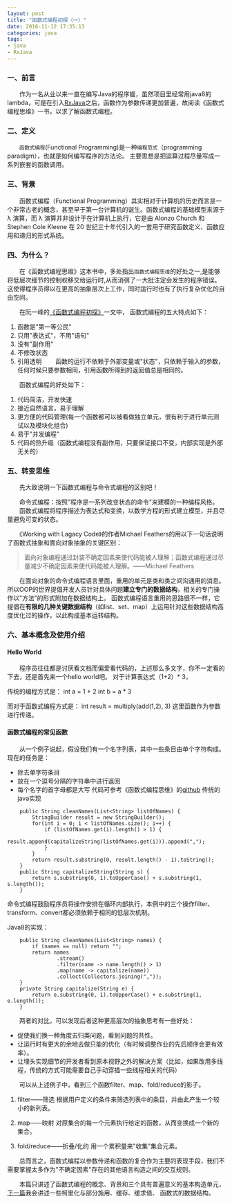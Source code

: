 ```yaml
---
layout: post
title: "函数式编程初探（一）"
date: 2016-11-12 17:35:13
categories: java
tags: 
- java
- RxJava
---
```


### 一、前言
　　作为一名从业以来一直在编写Java的程序媛，虽然项目里经常用java8的lambda，可是在引入[RxJava](http://zhangyuyu.github.io/2016/11/01/RxJava/)之后，函数作为参数传递更加普遍，故阅读《函数式编程思维》一书，以求了解函数式编程。

### 二、定义
　　`函数式编程`(Functional Programming)是一种`编程范式`（programming paradigm），也就是如何编写程序的方法论。
主要思想是把运算过程尽量写成一系列嵌套的函数调用。

### 三、背景
　　函数式编程（Functional Programming）其实相对于计算机的历史而言是一个非常古老的概念，甚至早于第一台计算机的诞生。函数式编程的基础模型来源于 λ 演算，而 λ 演算并非设计于在计算机上执行，它是由 Alonzo Church 和 Stephen Cole Kleene 在 20 世纪三十年代引入的一套用于研究函数定义、函数应用和递归的形式系统。

### 四、为什么？
　　在《函数式编程思维》这本书中，多处指出`函数式编程思维`的好处之一,是能够将低层次细节的控制权移交给运行时,从而消弭了一大批注定会发生的程序错误。这使得程序员得以在更高的抽象层次上工作，同时运行时也有了执行复杂优化的自由空间。

　　在阮一峰的[《函数式编程初探》](http://www.ruanyifeng.com/blog/2012/04/functional_programming.html)一文中，
函数式编程的五大特点如下：
1. 函数是"第一等公民"
2. 只用"表达式"，不用"语句"
3. 没有"副作用"
4. 不修改状态
5. 引用透明
　　函数的运行不依赖于外部变量或"状态"，只依赖于输入的参数，任何时候只要参数相同，引用函数所得到的返回值总是相同的。

　　函数式编程的好处如下：
1. 代码简洁，开发快速
2. 接近自然语言，易于理解
3. 更方便的代码管理(每一个函数都可以被看做独立单元，很有利于进行单元测试以及模块化组合)
4. 易于"并发编程"
5. 代码的热升级（函数式编程没有副作用，只要保证接口不变，内部实现是外部无关的）

### 五、转变思维
　　先大致说明一下函数式编程与命令式编程的区别吧！

　　命令式编程：按照"程序是一系列改变状态的命令"来建模的一种编程风格。  
　　函数式编程将程序描述为表达式和变换，以数学方程的形式建立模型，并且尽量避免可变的状态。

　　《Working with Lagacy Code》的作者Michael Feathers的用以下一句话说明了函数式抽象和面向对象抽象的关键区别：
>面向对象编程通过封装不确定因素来使代码能被人理解；函数式编程通过尽量减少不确定因素来使代码能被人理解。——Michael Feathers

　　在面向对象的命令式编程语言里面，重用的单元是类和类之间沟通用的消息。所以OOP的世界提倡开发人员针对具体问题**建立专门的数据结构**，相关的专门操作以"方法"的形式附加在数据结构上。
函数式编程语言重用的思路很不一样，它提倡在**有限的几种关键数据结构**（如list、set、map）上运用针对这些数据结构高度优化过的操作，以此构成基本运转结构。

### 六、基本概念及使用介绍
#### Hello World
　　程序员往往都是讨厌看文档而偏爱看代码的，上述那么多文字，你不一定看的下去，还是首先来一个hello world吧。
对于计算表达式（1+2）* 3，

传统的编程方式是：
int a = 1 + 2
int b = a * 3

而对于函数式编程方式是：
int result = multiply(add(1,2), 3)
这里函数作为参数进行传递。

#### 函数式编程的常见函数
　　从一个例子说起，假设我们有一个名字列表，其中一些条目由单个字符构成。现在的任务是：
* 除去单字符条目
* 放在一个逗号分隔的字符串中进行返回
* 每个名字的首字母都是大写
代码可参考《函数式编程思维》的[github](https://github.com/oreillymedia/functional_thinking/blob/master/functional_thinking_examples/java/trans/TheCompanyProcess.java)
传统的java实现
```
    public String cleanNames(List<String> listOfNames) {
        StringBuilder result = new StringBuilder();
        for(int i = 0; i < listOfNames.size(); i++) {
            if (listOfNames.get(i).length() > 1) {
                result.append(capitalizeString(listOfNames.get(i))).append(",");
            }
        }
        return result.substring(0, result.length() - 1).toString();
    }
    public String capitalizeString(String s) {
        return s.substring(0, 1).toUpperCase() + s.substring(1, s.length());
    }
```
命令式编程鼓励程序员将操作安排在循环内部执行，本例中的三个操作filter、transform、convert都必须依赖于相同的低层次机制。

Java8的实现：
```
    public String cleanNames(List<String> names) {
        if (names == null) return "";
        return names
                .stream()
                .filter(name -> name.length() > 1)
                .map(name -> capitalize(name))
                .collect(Collectors.joining(","));
    }
    private String capitalize(String e) {
        return e.substring(0, 1).toUpperCase() + e.substring(1, e.length());
    }
```
　　两者的对比，可以发现后者这种更高层次的抽象思考有一些好处：
* 促使我们换一种角度去归类问题，看到问题的共性。
* 让运行时有更大的余地去做只能的优化（有时候调整作业的先后顺序会更有效率）。
* 让埋头实现细节的开发者看到原本视野之外的解决方案（比如，如果改用多线程，传统的方式可能需要自己手动穿插一些线程相关的代码）

　　可以从上述例子中，看到三个函数filter、map、fold/reduce的影子。
1. filter——筛选
根据用户定义的条件来筛选列表中的条目，并由此产生一个较小的新列表。

2. map——映射
对原集合的每一个元素执行给定的函数，从而变换成一个新的集合。

3. fold/reduce——折叠/化约
用一个累积量来"收集"集合元素。

　　总而言之，函数式编程以参数传递和函数的复合作为主要的表现手段，我们不需要掌握太多作为"不确定因素"存在的其他语言构造之间的交互规则。

　　本篇只讲述了函数式编程的概念、背景和三个具有普遍意义的基本构造单元，[下一篇](http://zhangyuyu.github.io/2016/11/12/函数式编程初探2)我会讲述一些柯里化与部分施用、缓存、缓求值、 函数式的数据结构。

